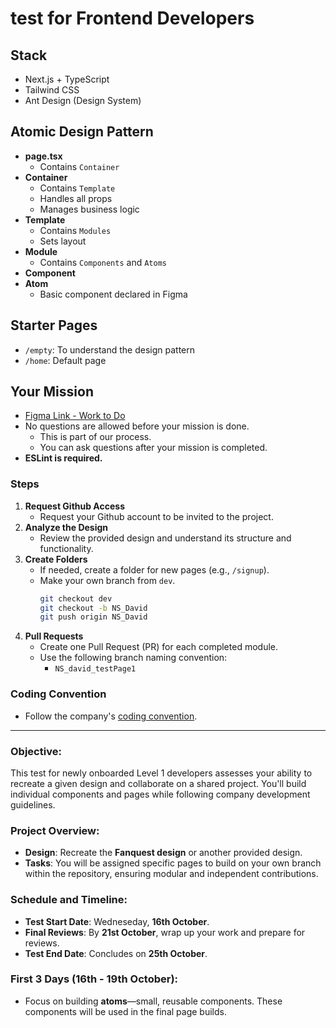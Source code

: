 
# test for Frontend Developers

## Stack

- Next.js + TypeScript
- Tailwind CSS
- Ant Design (Design System)

## Atomic Design Pattern

- **page.tsx**
  - Contains `Container`
- **Container**
  - Contains `Template`
  - Handles all props
  - Manages business logic
- **Template**
  - Contains `Modules`
  - Sets layout
- **Module**
  - Contains `Components` and `Atoms`
- **Component**
- **Atom**
  - Basic component declared in Figma

## Starter Pages

- `/empty`: To understand the design pattern
- `/home`: Default page

## Your Mission

- [Figma Link - Work to Do](https://www.figma.com/design/iQMgMv4V6m3QUGqGtyN27p/frontend-dev-test-design?node-id=0-1&node-type=canvas&t=tfAT7dhMBl2JSSWg-0)
- No questions are allowed before your mission is done.
  - This is part of our process.
  - You can ask questions after your mission is completed.
- **ESLint is required.**
  
### Steps

1. **Request Github Access**
   - Request your Github account to be invited to the project.
2. **Analyze the Design**
   - Review the provided design and understand its structure and functionality.
3. **Create Folders**
   - If needed, create a folder for new pages (e.g., `/signup`).
   - Make your own branch from `dev`.
     ```bash
     git checkout dev
     git checkout -b NS_David
     git push origin NS_David
     ```
4. **Pull Requests**
   - Create one Pull Request (PR) for each completed module.
   - Use the following branch naming convention:
     - `NS_david_testPage1`

### Coding Convention

- Follow the company's [coding convention](https://coal-blouse-907.notion.site/Namulabs-Coding-Convention-783f33a9ec5748d494c0841bf8226c67).

---

### Objective:

This test for newly onboarded Level 1 developers assesses your ability to recreate a given design and collaborate on a shared project. You'll build individual components and pages while following company development guidelines.

### Project Overview:

- **Design**: Recreate the **Fanquest design** or another provided design.
- **Tasks**: You will be assigned specific pages to build on your own branch within the repository, ensuring modular and independent contributions.

### Schedule and Timeline:

- **Test Start Date**: Wedneseday, **16th October**.
- **Final Reviews**: By **21st October**, wrap up your work and prepare for reviews.
- **Test End Date**: Concludes on **25th October**.

### First 3 Days (16th - 19th October):

- Focus on building **atoms**—small, reusable components. These components will be used in the final page builds.

